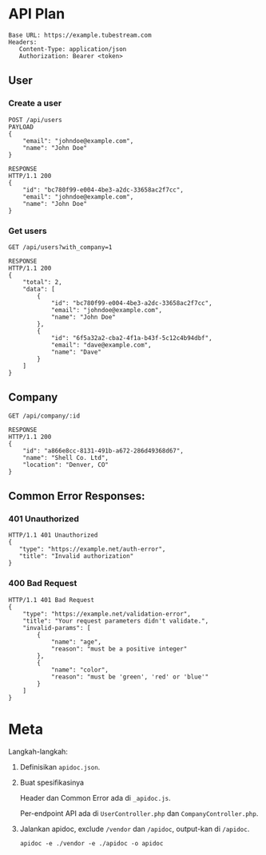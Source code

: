 # API Plan

```
Base URL: https://example.tubestream.com
Headers:
   Content-Type: application/json
   Authorization: Bearer <token>
```

## User

### Create a user
```
POST /api/users
PAYLOAD
{
    "email": "johndoe@example.com",
    "name": "John Doe"
}

RESPONSE
HTTP/1.1 200
{
    "id": "bc780f99-e004-4be3-a2dc-33658ac2f7cc",
    "email": "johndoe@example.com",
    "name": "John Doe"
}
```

### Get users
```
GET /api/users?with_company=1

RESPONSE
HTTP/1.1 200
{
    "total": 2,
    "data": [
        {
            "id": "bc780f99-e004-4be3-a2dc-33658ac2f7cc",
            "email": "johndoe@example.com",
            "name": "John Doe"
        },
        {
            "id": "6f5a32a2-cba2-4f1a-b43f-5c12c4b94dbf",
            "email": "dave@example.com",
            "name": "Dave"
        }
    ]
}
```

## Company
```
GET /api/company/:id

RESPONSE
HTTP/1.1 200
{
    "id": "a866e8cc-8131-491b-a672-286d49368d67",
    "name": "Shell Co. Ltd",
    "location": "Denver, CO"
}
```

## Common Error Responses:
### 401 Unauthorized
```
HTTP/1.1 401 Unauthorized
{
   "type": "https://example.net/auth-error",
   "title": "Invalid authorization"
}
```

### 400 Bad Request
```
HTTP/1.1 401 Bad Request
{
    "type": "https://example.net/validation-error",
    "title": "Your request parameters didn't validate.",
    "invalid-params": [
        {
            "name": "age",
            "reason": "must be a positive integer"
        },
        {
            "name": "color",
            "reason": "must be 'green', 'red' or 'blue'"
        }
    ]
}
```

# Meta

Langkah-langkah:

1. Definisikan `apidoc.json`.
2. Buat spesifikasinya

    Header dan Common Error ada di `_apidoc.js`.

    Per-endpoint API ada di `UserController.php` dan `CompanyController.php`.

3. Jalankan apidoc, exclude `/vendor` dan `/apidoc`, output-kan di `/apidoc`.

    ```
    apidoc -e ./vendor -e ./apidoc -o apidoc
    ```
